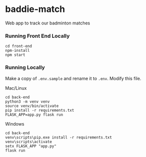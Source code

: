 # baddie-match
Web app to track our badminton matches

### Running Front End Locally
```
cd front-end
npm-install
npm start
```

### Running Locally
Make a copy of `.env.sample` and rename it to `.env`. Modify this file.

Mac/Linux
```
cd back-end
python3 -m venv venv
source venv/bin/activate
pip install -r requirements.txt
FLASK_APP=app.py flask run
```
Windows
```
cd back-end
venv\scripts\pip.exe install -r requirements.txt
venv\scripts\activate
setx FLASK_APP "app.py"
flask run
```
